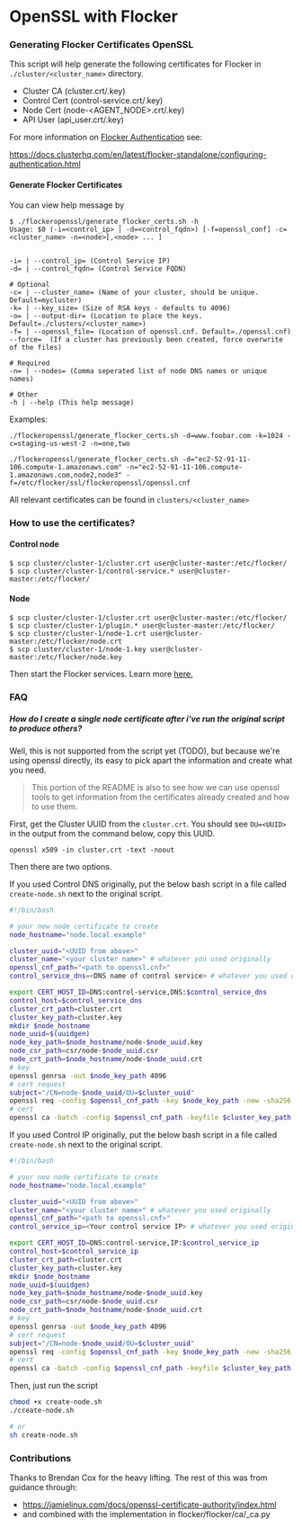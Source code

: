 # OpenSSL with Flocker

### Generating Flocker Certificates OpenSSL

This script will help generate the following certificates for Flocker in `./cluster/<cluster_name>` directory.

* Cluster CA (cluster.crt/.key)
* Control Cert (control-service.crt/.key)
* Node Cert (node-<AGENT_NODE>.crt/.key)
* API User (api_user.crt/.key)

For more information on [Flocker Authentication](https://docs.clusterhq.com/en/latest/flocker-standalone/configuring-authentication.html) see:

https://docs.clusterhq.com/en/latest/flocker-standalone/configuring-authentication.html

#### Generate Flocker Certificates

You can view help message by
```
$ ./flockeropenssl/generate_flocker_certs.sh -h
Usage: $0 (-i=<control_ip> | -d=<control_fqdn>) [-f=openssl_conf] -c=<cluster_name> -n=<node>[,<node> ... ]


-i= | --control_ip= (Control Service IP)
-d= | --control_fqdn= (Control Service FQDN)

# Optional
-c= | --cluster_name= (Name of your cluster, should be unique. Default=mycluster)
-k= | --key_size= (Size of RSA keys - defaults to 4096)
-o= | --output-dir= (Location to place the keys. Default=./clusters/<cluster_name>)
-f= | --openssl_file= (Location of openssl.cnf. Default=./openssl.cnf)
--force=  (If a cluster has previously been created, force overwrite of the files)

# Required
-n= | --nodes= (Comma seperated list of node DNS names or unique names)

# Other
-h | --help (This help message)
```

Examples:

```
./flockeropenssl/generate_flocker_certs.sh -d=www.foobar.com -k=1024 -c=staging-us-west-2 -n=one,two
```
```
./flockeropenssl/generate_flocker_certs.sh -d="ec2-52-91-11-106.compute-1.amazonaws.com" -n="ec2-52-91-11-106.compute-1.amazonaws.com,node2,node3" -f=/etc/flocker/ssl/flockeropenssl/openssl.cnf
```

All relevant certificates can be found in `clusters/<cluster_name>`


### How to use the certificates?

#### Control node

```
$ scp cluster/cluster-1/cluster.crt user@cluster-master:/etc/flocker/
$ scp cluster/cluster-1/control-service.* user@cluster-master:/etc/flocker/
```

#### Node

```
$ scp cluster/cluster-1/cluster.crt user@cluster-master:/etc/flocker/
$ scp cluster/cluster-1/plugin.* user@cluster-master:/etc/flocker/
$ scp cluster/cluster-1/node-1.crt user@cluster-master:/etc/flocker/node.crt
$ scp cluster/cluster-1/node-1.key user@cluster-master:/etc/flocker/node.key
```

Then start the Flocker services. Learn more [here.](https://docs.clusterhq.com/en/latest/)

### FAQ

##### How do I create a single node certificate after i've run the original script to produce others?

Well, this is not supported from the script yet (TODO), but because we're using openssl directly,
its easy to pick apart the information and create what you need.

> This portion of the README is also to see how we can use openssl tools to get information
> from the certificates already created and how to use them.

First, get the Cluster UUID from the `cluster.crt`. You should see `OU=<UUID>` in the output from the command below, copy this UUID.
```
openssl x509 -in cluster.crt -text -noout
```

Then there are two options.

If you used Control DNS originally, put the below bash script in a file called `create-node.sh` next to the original script.
```bash
#!/bin/bash

# your new node certificate to create
node_hostname="node.local.example"

cluster_uuid="<UUID from above>" 
cluster_name="<your cluster name>" # whatever you used originally
openssl_cnf_path="<path to openssl.cnf>"
control_service_dns=<DNS name of control service> # whatever you used originally

export CERT_HOST_ID=DNS:control-service,DNS:$control_service_dns
control_host=$control_service_dns
cluster_crt_path=cluster.crt
cluster_key_path=cluster.key
mkdir $node_hostname
node_uuid=$(uuidgen)
node_key_path=$node_hostname/node-$node_uuid.key
node_csr_path=csr/node-$node_uuid.csr
node_crt_path=$node_hostname/node-$node_uuid.crt
# key
openssl genrsa -out $node_key_path 4096
# cert request
subject="/CN=node-$node_uuid/OU=$cluster_uuid"
openssl req -config $openssl_cnf_path -key $node_key_path -new -sha256 -subj "$subject" -out $node_csr_path
# cert
openssl ca -batch -config $openssl_cnf_path -keyfile $cluster_key_path -cert $cluster_crt_path -days 7300 -notext -md sha256 -in $node_csr_path -subj "$subject" -out $node_crt_path
```

If you used Control IP originally, put the below bash script in a file called `create-node.sh` next to the original script.
```bash
#!/bin/bash

# your new node certificate to create
node_hostname="node.local.example"

cluster_uuid="<UUID from above>" 
cluster_name="<your cluster name>" # whatever you used originally
openssl_cnf_path="<path to openssl.cnf>"
control_service_ip=<Your control service IP> # whatever you used originally

export CERT_HOST_ID=DNS:control-service,IP:$control_service_ip
control_host=$control_service_ip
cluster_crt_path=cluster.crt
cluster_key_path=cluster.key
mkdir $node_hostname
node_uuid=$(uuidgen)
node_key_path=$node_hostname/node-$node_uuid.key
node_csr_path=csr/node-$node_uuid.csr
node_crt_path=$node_hostname/node-$node_uuid.crt
# key
openssl genrsa -out $node_key_path 4096
# cert request
subject="/CN=node-$node_uuid/OU=$cluster_uuid"
openssl req -config $openssl_cnf_path -key $node_key_path -new -sha256 -subj "$subject" -out $node_csr_path
# cert
openssl ca -batch -config $openssl_cnf_path -keyfile $cluster_key_path -cert $cluster_crt_path -days 7300 -notext -md sha256 -in $node_csr_path -subj "$subject" -out $node_crt_path
```

Then, just run the script
```bash
chmod +x create-node.sh
./create-node.sh

# or
sh create-node.sh
```

### Contributions

Thanks to Brendan Cox for the heavy lifting. The rest of this was from guidance through:
- https://jamielinux.com/docs/openssl-certificate-authority/index.html
- and combined with the implementation in flocker/flocker/ca/_ca.py
